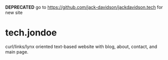 **DEPRECATED**
go to https://github.com/jack-davidson/jackdavidson.tech for new site
# tech.jondoe
curl/links/lynx oriented text-based website with blog, about, contact, and
main page.
